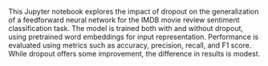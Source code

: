 This Jupyter notebook explores the impact of dropout on the generalization of a feedforward neural network for the IMDB movie review sentiment classification task. 
The model is trained both with and without dropout, using pretrained word embeddings for input representation. 
Performance is evaluated using metrics such as accuracy, precision, recall, and F1 score. While dropout offers some improvement, the difference in results is modest.
